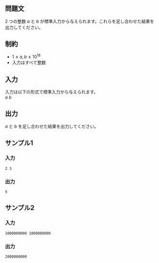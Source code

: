 ## 問題文

2 つの整数 $a$ と $b$ が標準入力から与えられます。これらを足し合わせた結果を出力してください。

## 制約

- $1 \leq a, b \leq 10^18$
- 入力はすべて整数

## 入力

入力は以下の形式で標準入力から与えられます。  
$a$ $b$

## 出力

$a$ と $b$ を足し合わせた結果を出力してください。

## サンプル1

### 入力
```
2 3

```

### 出力
```
5

```

## サンプル2

### 入力
```
1000000000 1000000000

```

### 出力
```
2000000000

```
